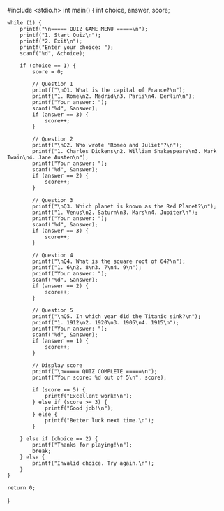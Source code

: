 #include <stdio.h>
int main() {
    int choice, answer, score;

    while (1) {
        printf("\n===== QUIZ GAME MENU =====\n");
        printf("1. Start Quiz\n");
        printf("2. Exit\n");
        printf("Enter your choice: ");
        scanf("%d", &choice);

        if (choice == 1) {
            score = 0;

            // Question 1
            printf("\nQ1. What is the capital of France?\n");
            printf("1. Rome\n2. Madrid\n3. Paris\n4. Berlin\n");
            printf("Your answer: ");
            scanf("%d", &answer);
            if (answer == 3) {
                score++;
            }

            // Question 2
            printf("\nQ2. Who wrote 'Romeo and Juliet'?\n");
            printf("1. Charles Dickens\n2. William Shakespeare\n3. Mark Twain\n4. Jane Austen\n");
            printf("Your answer: ");
            scanf("%d", &answer);
            if (answer == 2) {
                score++;
            }

            // Question 3
            printf("\nQ3. Which planet is known as the Red Planet?\n");
            printf("1. Venus\n2. Saturn\n3. Mars\n4. Jupiter\n");
            printf("Your answer: ");
            scanf("%d", &answer);
            if (answer == 3) {
                score++;
            }

            // Question 4
            printf("\nQ4. What is the square root of 64?\n");
            printf("1. 6\n2. 8\n3. 7\n4. 9\n");
            printf("Your answer: ");
            scanf("%d", &answer);
            if (answer == 2) {
                score++;
            }

            // Question 5
            printf("\nQ5. In which year did the Titanic sink?\n");
            printf("1. 1912\n2. 1920\n3. 1905\n4. 1915\n");
            printf("Your answer: ");
            scanf("%d", &answer);
            if (answer == 1) {
                score++;
            }

            // Display score
            printf("\n===== QUIZ COMPLETE =====\n");
            printf("Your score: %d out of 5\n", score);

            if (score == 5) {
                printf("Excellent work!\n");
            } else if (score >= 3) {
                printf("Good job!\n");
            } else {
                printf("Better luck next time.\n");
            }

        } else if (choice == 2) {
            printf("Thanks for playing!\n");
            break;
        } else {
            printf("Invalid choice. Try again.\n");
        }
    }

    return 0;
}
